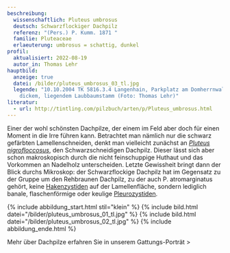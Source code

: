 ```yaml
---
beschreibung:
  wissenschaftlich: Pluteus umbrosus
  deutsch: Schwarzflockiger Dachpilz
  referenz: "(Pers.) P. Kumm. 1871 "
  familie: Pluteaceae
  erlaeuterung: umbrosus = schattig, dunkel
profil:
  aktualisiert: 2022-08-19
  autor_in: Thomas Lehr
hauptbild:
  anzeige: true
  datei: /bilder/pluteus_umbrosus_03_tl.jpg
  legende: "10.10.2004 TK 5816.3.4 Langenhain, Parkplatz am Domherrnwald; an
    dickem, liegendem Laubbaumstamm (Foto: Thomas Lehr)"
literatur:
  - url: http://tintling.com/pilzbuch/arten/p/Pluteus_umbrosus.html
---
```

Einer der wohl schönsten Dachpilze, der einem im Feld aber doch für einen Moment in die Irre führen kann. Betrachtet man nämlich nur die schwarz gefärbten Lamellenschneiden, denkt man vielleicht zunächst an *[Pluteus nigrofloccosus](/pilze/pluteus-nigrofloccosus-schwarzschneidiger-dachpilz)*, den Schwarzschneidigen Dachpilz. Dieser lässt sich aber schon makroskopisch durch die nicht feinschuppige Huthaut und das Vorkommen an Nadelholz unterscheiden. Letzte Gewissheit bringt dann der Blick durchs Mikroskop: der Schwarzflockige Dachpilz hat im Gegensatz zu der Gruppe um den Rehbraunen Dachpilz, zu der auch P. atromarginatus gehört, keine [Hakenzystiden](Zystiden "Glossar") auf der Lamellenfläche, sondern lediglich banale, flaschenförmige oder keulige [Pleurozystiden](Pleurozystiden "Glossar").

{% include abbildung_start.html stil="klein" %}
{% include bild.html datei="/bilder/pluteus_umbrosus_01_tl.jpg" %}
{% include bild.html datei="/bilder/pluteus_umbrosus_02_tl.jpg" %}
{% include abbildung_ende.html %}

Mehr über Dachpilze erfahren Sie in unserem Gattungs-Porträt >